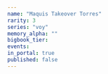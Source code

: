```yaml
---
name: "Maquis Takeover Torres"
rarity: 3
series: "voy"
memory_alpha: ""
bigbook_tier:
events:
in_portal: true
published: false
---
```

